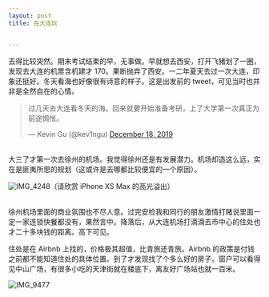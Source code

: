 ```yaml
---
layout: post
title: 在大连玩


---
```


<head>
  <meta property="og:url"            
        content="https://imisscoverflow.xyz/2019/12/28/trip-to-dalian/" />
  <meta property="og:type" content="article" />
  <meta property="og:title" content="Trip to Dalian" />
  <meta property="og:description" content="Trip to Dalian" />
</head>



去得比较突然。期末考试结束的早，无事做。早就想去西安，打开飞猪划了一圈，发现去大连的机票含机建才 170。果断抛弃了西安。一二年夏天去过一次大连，印象还挺好。冬天看海也好像很有诗意的样子。这是出发前的 tweet，可见当时也并非是全然自在的心情。

<blockquote class="twitter-tweet"><p lang="zh" dir="ltr">过几天去大连看冬天的海。回来就要开始准备考研，上了大学第一次真正为前途惆怅。</p>&mdash; Kevin Gu (@kev1ngu) <a href="https://twitter.com/kev1ngu/status/1207402440342900737?ref_src=twsrc%5Etfw">December 18, 2019</a></blockquote> <script async src="https://platform.twitter.com/widgets.js" charset="utf-8"></script>

<br>大三了才第一次去徐州的机场。我觉得徐州还是有发展潜力。机场却造这么远，实在是匪夷所思的规划（这或许是去哪都比较便宜的一个原因）。 

![IMG_4248](https://tva1.sinaimg.cn/large/006tNbRwgy1gacue23nyxj31400u04qu.jpg)（请欣赏 iPhone XS Max 的高光溢出）<br><br>

徐州机场里面的商业氛围也不尽人意。过完安检我和同行的朋友激情打赌说里面一定一家连锁快餐都没有，果然言中。降落后，从大连机场打滴滴去市中心的住处也才二十多块钱的距离。高下可见。

住处是在 Airbnb 上找的，价格极其超值，比青旅还青旅。Airbnb 的政策是付钱之前都不能知道住处的具体位置。到了才发现找了个多么好的房子。窗户可以看得见中山广场，有很多小吃的天津街就在楼底下，离友好广场站也就一百米。

![IMG_9477](https://tva1.sinaimg.cn/large/006tNbRwgy1gacv582ochj30u01901ky.jpg)


